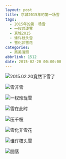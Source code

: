 ```yaml
---
layout: post
title: 京城2015年的第一场雪
tags:
  - 2015年的第一场雪
  - 一杈玲珑雪
  - 京城2015
  - 谁许枝头雪
  - 雪化非雪花
categories:
  - 燕美清照
abbrlink: 1512
date: 2015-02-20 00:00:00
---
```


<!-- build time:Sat Jun 23 2018 12:05:15 GMT+0800 (中国标准时间) -->

![2015.02.20竟然下雪了](http://ww1.sinaimg.cn/large/4eed32f2jw1epfk9h2nsmj21kw0w04qp.jpg "你怎么好意思这时候下雪呢")

![雪非雪](http://ww3.sinaimg.cn/large/4eed32f2jw1epfk9nw1vgj21kw0w07wh.jpg "雪非雪，花非花")

![一杈玲珑雪](http://ww4.sinaimg.cn/large/4eed32f2jw1epfk9tki8cj21kw0w01kx.jpg "一杈玲珑雪")

![雪在此时](http://ww1.sinaimg.cn/large/4eed32f2jw1epfka2bk7yj21kw0w01kx.jpg "雪在此时")

![压千枝](http://ww4.sinaimg.cn/large/4eed32f2jw1epfka913t5j21kw0w04qp.jpg "压千枝")

![雪化非雪花](http://ww4.sinaimg.cn/large/4eed32f2jw1epfkab09fcj21kw0w0n65.jpg "雪化非雪花")

![谁许枝头雪](http://ww3.sinaimg.cn/large/4eed32f2jw1epfkad40v5j21kw0w0123.jpg "谁许枝头雪")

![圆落](http://ww2.sinaimg.cn/mw690/4eed32f2jw1epfkaey6gbj21kw0w0qb5.jpg "圆落")
<!-- rebuild by neat -->